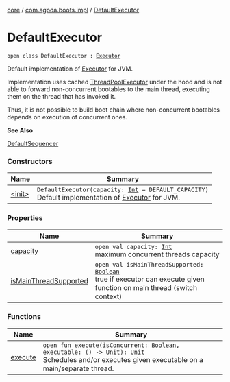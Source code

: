 [core](../../index.md) / [com.agoda.boots.impl](../index.md) / [DefaultExecutor](./index.md)

# DefaultExecutor

`open class DefaultExecutor : `[`Executor`](../../com.agoda.boots/-executor/index.md)

Default implementation of [Executor](../../com.agoda.boots/-executor/index.md) for JVM.

Implementation uses cached [ThreadPoolExecutor](http://docs.oracle.com/javase/6/docs/api/java/util/concurrent/ThreadPoolExecutor.html) under the hood and is not able
to forward non-concurrent bootables to the main thread, executing them on the thread
that has invoked it.

Thus, it is not possible to build boot chain where non-concurrent bootables depends on
execution of concurrent ones.

**See Also**

[DefaultSequencer](../-default-sequencer/index.md)

### Constructors

| Name | Summary |
|---|---|
| [&lt;init&gt;](-init-.md) | `DefaultExecutor(capacity: `[`Int`](https://kotlinlang.org/api/latest/jvm/stdlib/kotlin/-int/index.html)` = DEFAULT_CAPACITY)`<br>Default implementation of [Executor](../../com.agoda.boots/-executor/index.md) for JVM. |

### Properties

| Name | Summary |
|---|---|
| [capacity](capacity.md) | `open val capacity: `[`Int`](https://kotlinlang.org/api/latest/jvm/stdlib/kotlin/-int/index.html)<br>maximum concurrent threads capacity |
| [isMainThreadSupported](is-main-thread-supported.md) | `open val isMainThreadSupported: `[`Boolean`](https://kotlinlang.org/api/latest/jvm/stdlib/kotlin/-boolean/index.html)<br>true if executor can execute given function on main thread (switch context) |

### Functions

| Name | Summary |
|---|---|
| [execute](execute.md) | `open fun execute(isConcurrent: `[`Boolean`](https://kotlinlang.org/api/latest/jvm/stdlib/kotlin/-boolean/index.html)`, executable: () -> `[`Unit`](https://kotlinlang.org/api/latest/jvm/stdlib/kotlin/-unit/index.html)`): `[`Unit`](https://kotlinlang.org/api/latest/jvm/stdlib/kotlin/-unit/index.html)<br>Schedules and/or executes given executable on a main/separate thread. |
